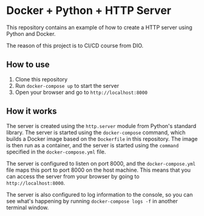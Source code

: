
# Docker + Python + HTTP Server

This repository contains an example of how to create a HTTP server using Python and Docker.

The reason of this project is to CI/CD course from DIO.

## How to use

1. Clone this repository
2. Run `docker-compose up` to start the server
3. Open your browser and go to `http://localhost:8000`

## How it works

The server is created using the `http.server` module from Python's standard library. The server is started using the `docker-compose` command, which builds a Docker image based on the `Dockerfile` in this repository. The image is then run as a container, and the server is started using the `command` specified in the `docker-compose.yml` file.

The server is configured to listen on port 8000, and the `docker-compose.yml` file maps this port to port 8000 on the host machine. This means that you can access the server from your browser by going to `http://localhost:8000`.

The server is also configured to log information to the console, so you can see what's happening by running `docker-compose logs -f` in another terminal window.
